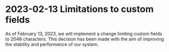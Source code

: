 # 2023-02-13 Limitations to custom fields

As of February 13, 2023, we will implement a change limiting custom fields to 2048 characters. This decision has been made with the aim of improving the stability and performance of our system.
